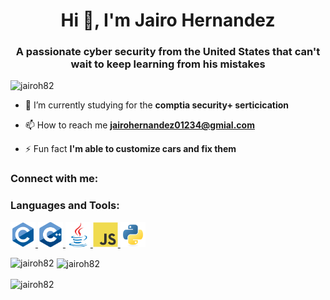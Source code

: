 <h1 align="center">Hi 👋, I'm Jairo Hernandez</h1>
<h3 align="center">A passionate cyber security from the United States that can't wait to keep learning from his mistakes</h3>

<p align="left"> <img src="https://komarev.com/ghpvc/?username=jairoh82&label=Profile%20views&color=00d5ff&style=plastic" alt="jairoh82" /> </p>

- 🌱 I’m currently studying for the **comptia security+ serticication**

- 📫 How to reach me **jairohernandez01234@gmial.com**

- ⚡ Fun fact **I'm able to customize cars and fix them**

<h3 align="left">Connect with me:</h3>
<p align="left">
</p>

<h3 align="left">Languages and Tools:</h3>
<p align="left"> <a href="https://www.cprogramming.com/" target="_blank" rel="noreferrer"> <img src="https://raw.githubusercontent.com/devicons/devicon/master/icons/c/c-original.svg" alt="c" width="40" height="40"/> </a> <a href="https://www.w3schools.com/cpp/" target="_blank" rel="noreferrer"> <img src="https://raw.githubusercontent.com/devicons/devicon/master/icons/cplusplus/cplusplus-original.svg" alt="cplusplus" width="40" height="40"/> </a> <a href="https://www.java.com" target="_blank" rel="noreferrer"> <img src="https://raw.githubusercontent.com/devicons/devicon/master/icons/java/java-original.svg" alt="java" width="40" height="40"/> </a> <a href="https://developer.mozilla.org/en-US/docs/Web/JavaScript" target="_blank" rel="noreferrer"> <img src="https://raw.githubusercontent.com/devicons/devicon/master/icons/javascript/javascript-original.svg" alt="javascript" width="40" height="40"/> </a> <a href="https://www.python.org" target="_blank" rel="noreferrer"> <img src="https://raw.githubusercontent.com/devicons/devicon/master/icons/python/python-original.svg" alt="python" width="40" height="40"/> </a> </p>

<p><img align="left" src="https://github-readme-stats.vercel.app/api/top-langs?username=jairoh82&show_icons=true&theme=dark&locale=en&layout=compact" alt="jairoh82" /></p>

<p>&nbsp;<img align="center" src="https://github-readme-stats.vercel.app/api?username=jairoh82&show_icons=true&theme=dark&title_color=03ddd9&locale=en" alt="jairoh82" /></p>

<p><img align="center" src="https://github-readme-streak-stats.herokuapp.com/?user=jairoh82&theme=dark" alt="jairoh82" /></p>
